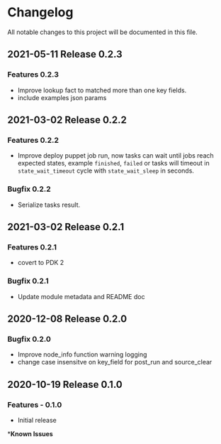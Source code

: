 # Changelog

All notable changes to this project will be documented in this file.

## 2021-05-11 Release 0.2.3

### Features 0.2.3

- Improve lookup fact to matched more than one key fields.
- include examples json params

## 2021-03-02 Release 0.2.2

### Features 0.2.2

- Improve deploy puppet job run, now tasks can wait until jobs reach expected states, example `finished`, `failed` or tasks will timeout in `state_wait_timeout` cycle with `state_wait_sleep` in seconds.

### Bugfix 0.2.2

- Serialize tasks result.

## 2021-03-02 Release 0.2.1

### Features 0.2.1

- covert to PDK 2

### Bugfix 0.2.1

- Update module metadata and README doc

## 2020-12-08 Release 0.2.0

### Bugfix 0.2.0

- Improve node_info function warning logging
- change case insensitve on key_field for post_run and source_clear

## 2020-10-19 Release 0.1.0

### Features - 0.1.0

- Initial release

***Known Issues**
